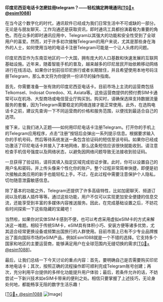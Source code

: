 **印度尼西亚电话卡怎麽註冊telegram？——轻松搞定跨境通讯[[TG💪+ @esim1088](https://t.me/s/esim1088)]**

在当今这个数字化的时代，通讯软件已经成为我们日常生活中不可或缺的一部分。无论是与朋友聊天、工作沟通还是获取资讯，即时通讯工具都扮演着极为重要的角色。而在众多的即时通讯应用中，Telegram以其强大的功能和安全性受到了全球用户的喜爱。然而，对于许多初次接触Telegram的用户来说，尤其是那些身在海外的人士，如何使用当地的电话卡注册Telegram可能是一个让人头疼的问题。

印度尼西亚作为东南亚地区的一个大国，拥有庞大的人口基数和快速发展的互联网基础设施。近年来，随着智能手机的普及，越来越多的印尼居民开始依赖移动网络进行在线活动。如果你计划前往印尼旅行或者长期居住，并且希望使用本地号码注册Telegram，那么本文将为你提供一份详尽的操作指南。

首先，你需要准备一张有效的印度尼西亚电话卡。目前市场上主流的运营商包括Telkomsel、Indosat Ooredoo、XL Axiata等。这些运营商提供的预付费SIM卡通常可以在机场、大型商场或电信营业厅购买到。购买时，请确保选择支持数据流量服务的套餐，因为Telegram需要稳定的网络连接才能正常使用。此外，在选购电话卡之前，建议先查询一下不同运营商的价格和服务范围，以便找到最适合自己的选项。

接下来，让我们进入正题——如何用印尼电话卡注册Telegram。打开你的手机上的Telegram应用程序，点击“注册”按钮后会弹出一系列提示信息。根据要求输入你的手机号码，然后等待系统发送一条包含验证码的短信至该号码。如果你已经成功激活了印尼电话卡并接入了本地网络，那么这条短信应该很快就能收到。请注意检查手机信号强度以及网络状态，以避免因网络问题导致无法接收到验证码。

一旦获得了验证码，请将其填入指定区域完成验证步骤。此时，你可以设置自己的用户名和密码，并上传头像来个性化你的账户。整个过程非常简单快捷，即便是初次接触此类应用的新手也能轻松上手。不过，在此过程中需要注意保护个人隐私，切勿随意泄露敏感信息。

除了基本的功能之外，Telegram还提供了许多高级特性，比如加密聊天、频道订阅以及机器人插件等等。通过这些功能，用户不仅可以实现更加安全便捷的信息交流，还能享受到丰富的多媒体内容推送服务。因此，在完成基础设置之后，不妨花些时间探索一下这些隐藏的宝藏吧！

当然啦，如果你对实体SIM卡感到不便，也可以考虑采用虚拟eSIM卡的方式来解决这一难题。相较于传统SIM卡，eSIM具有体积小巧、安装方便等诸多优势，尤其适合经常更换设备或频繁出国旅行的人群使用。目前市面上已有不少专业品牌推出了面向国际市场的eSIM产品，例如Esim1088就是一个不错的选择。它支持多个国家和地区的主要运营商，能够满足用户在全球范围内无缝切换的需求[[TG💪+ @esim1088](https://t.me/s/esim1088)]。

最后，让我们总结一下今天讨论的重点内容：首先，要明确自己是否需要购买印尼本地电话卡；其次，按照正确的流程操作即可顺利完成Telegram账号创建；再次，充分利用平台提供的多样化功能提升用户体验；最后，若条件允许的话，不妨尝试一下新兴技术如eSIM卡带来的便利之处。相信只要掌握了上述技巧，无论身处何地，都能畅享无阻的数字生活乐趣！

[[TG💪+ @esim1088](https://t.me/s/esim1088) ![Image](https://i.postimg.cc/4NQfJmqS/Snipaste-2025-05-13-00-14-12.png)]